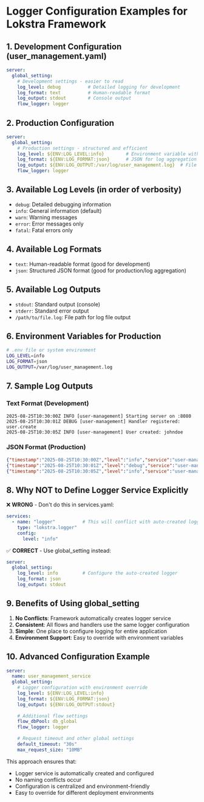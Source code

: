 # Logger Configuration Examples for Lokstra Framework

## 1. Development Configuration (user_management.yaml)
```yaml
server:
  global_setting:
    # Development settings - easier to read
    log_level: debug          # Detailed logging for development
    log_format: text          # Human-readable format
    log_output: stdout        # Console output
    flow_logger: logger
```

## 2. Production Configuration
```yaml
server:
  global_setting:
    # Production settings - structured and efficient
    log_level: ${ENV:LOG_LEVEL:info}        # Environment variable with default
    log_format: ${ENV:LOG_FORMAT:json}      # JSON for log aggregation tools
    log_output: ${ENV:LOG_OUTPUT:/var/log/user_management.log}  # File output
    flow_logger: logger
```

## 3. Available Log Levels (in order of verbosity)
- `debug`: Detailed debugging information
- `info`: General information (default)
- `warn`: Warning messages
- `error`: Error messages only
- `fatal`: Fatal errors only

## 4. Available Log Formats
- `text`: Human-readable format (good for development)
- `json`: Structured JSON format (good for production/log aggregation)

## 5. Available Log Outputs
- `stdout`: Standard output (console)
- `stderr`: Standard error output
- `/path/to/file.log`: File path for log file output

## 6. Environment Variables for Production
```bash
# .env file or system environment
LOG_LEVEL=info
LOG_FORMAT=json
LOG_OUTPUT=/var/log/user_management.log
```

## 7. Sample Log Outputs

### Text Format (Development)
```
2025-08-25T10:30:00Z INFO [user-management] Starting server on :8080
2025-08-25T10:30:01Z DEBUG [user-management] Handler registered: user.create
2025-08-25T10:30:05Z INFO [user-management] User created: johndoe
```

### JSON Format (Production)
```json
{"timestamp":"2025-08-25T10:30:00Z","level":"info","service":"user-management","message":"Starting server on :8080"}
{"timestamp":"2025-08-25T10:30:01Z","level":"debug","service":"user-management","message":"Handler registered: user.create"}
{"timestamp":"2025-08-25T10:30:05Z","level":"info","service":"user-management","message":"User created: johndoe","user_id":"123"}
```

## 8. Why NOT to Define Logger Service Explicitly

❌ **WRONG** - Don't do this in services.yaml:
```yaml
services:
  - name: "logger"          # This will conflict with auto-created logger
    type: "lokstra.logger"
    config:
      level: "info"
```

✅ **CORRECT** - Use global_setting instead:
```yaml
server:
  global_setting:
    log_level: info         # Configure the auto-created logger
    log_format: json
    log_output: stdout
```

## 9. Benefits of Using global_setting
1. **No Conflicts**: Framework automatically creates logger service
2. **Consistent**: All flows and handlers use the same logger configuration
3. **Simple**: One place to configure logging for entire application
4. **Environment Support**: Easy to override with environment variables

## 10. Advanced Configuration Example
```yaml
server:
  name: user_management_service
  global_setting:
    # Logger configuration with environment override
    log_level: ${ENV:LOG_LEVEL:info}
    log_format: ${ENV:LOG_FORMAT:json}
    log_output: ${ENV:LOG_OUTPUT:stdout}
    
    # Additional flow settings
    flow_dbPool: db_global
    flow_logger: logger
    
    # Request timeout and other global settings
    default_timeout: "30s"
    max_request_size: "10MB"
```

This approach ensures that:
- Logger service is automatically created and configured
- No naming conflicts occur
- Configuration is centralized and environment-friendly
- Easy to override for different deployment environments
